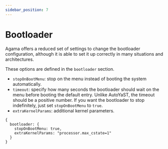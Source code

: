 ```yaml
---
sidebar_position: 7
---
```


# Bootloader

Agama offers a reduced set of settings to change the bootloader configuration, although it is able
to set it up correctly in many situations and architectures.

These options are defined in the `bootloader` section.

- `stopOnBootMenu`: stop on the menu instead of booting the system automatically.
- `timeout`: specify how many seconds the bootloader should wait on the menu before booting the
  default entry. Unlike AutoYaST, the timeout should be a positive number. If you want the
  bootloader to stop indefinitely, just set `stopOnBootMenu` to `true`.
- `extraKernelParams`: additional kernel parameters.

```
{
  bootloader: {
    stopOnBootMenu: true,
    extraKernelParams: "processor.max_cstate=1"
  }
}
```

